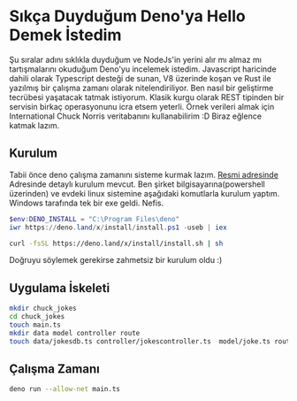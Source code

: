 # Sıkça Duyduğum Deno'ya Hello Demek İstedim

Şu sıralar adını sıklıkla duyduğum ve NodeJs'in yerini alır mı almaz mı tartışmalarını okuduğum Deno'yu incelemek istedim. Javascript haricinde dahili olarak Typescript desteği de sunan, V8 üzerinde koşan ve Rust ile yazılmış bir çalışma zamanı olarak nitelendiriliyor. Ben nasıl bir geliştirme tecrübesi yaşatacak tatmak istiyorum. Klasik kurgu olarak REST tipinden bir servisin birkaç operasyonunu icra etsem yeterli. Örnek verileri almak için International Chuck Norris veritabanını kullanabilirim :D Biraz eğlence katmak lazım.

## Kurulum

Tabii önce deno çalışma zamanını sisteme kurmak lazım. [Resmi adresinde](https://deno.land/#installation) Adresinde detaylı kurulum mevcut. Ben şirket bilgisayarına(powershell üzerinden) ve evdeki linux sistemine aşağıdaki komutlarla kurulum yaptım. Windows tarafında tek bir exe geldi. Nefis.

```powershell
$env:DENO_INSTALL = "C:\Program Files\deno"
iwr https://deno.land/x/install/install.ps1 -useb | iex
```

```bash
curl -fsSL https://deno.land/x/install/install.sh | sh
```

Doğruyu söylemek gerekirse zahmetsiz bir kurulum oldu :)

## Uygulama İskeleti

```bash
mkdir chuck_jokes
cd chuck_jokes
touch main.ts
mkdir data model controller route
touch data/jokesdb.ts controller/jokescontroller.ts  model/joke.ts route/jokesrouter.ts
```

## Çalışma Zamanı

```bash
deno run --allow-net main.ts
```
